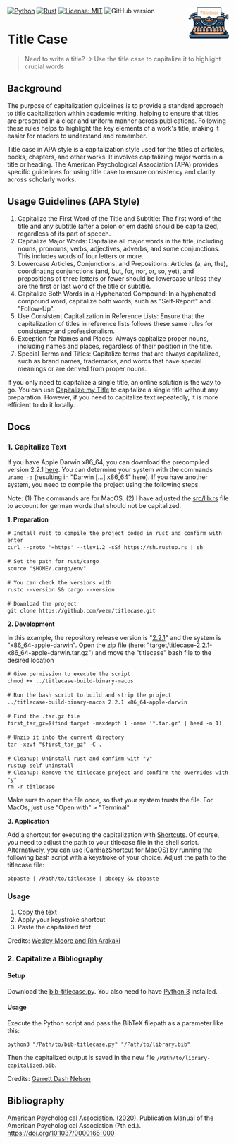 [![Python](https://img.shields.io/badge/Python-3776AB?style=for-the-badge&logo=python&logoColor=white)](https://www.python.org/downloads/release/python-390/) 
[![Rust](https://img.shields.io/badge/Rust-000000?style=for-the-badge&logo=rust&logoColor=white)](https://www.rust-lang.org/learn/get-started)
[![License: MIT](https://img.shields.io/badge/license-MIT-blue)](https://opensource.org/license/mit) 
![GitHub version](https://img.shields.io/github/v/release/lgiesen/title-case?color=green&include_prereleases)
<img align="right" height="72px" src="https://raw.githubusercontent.com/lgiesen/title-case/main/logo.png" />

# Title Case

> Need to write a title? → Use the title case to capitalize it to highlight crucial words

## Background

The purpose of capitalization guidelines is to provide a standard approach to title capitalization within academic writing, helping to ensure that titles are presented in a clear and uniform manner across publications. Following these rules helps to highlight the key elements of a work's title, making it easier for readers to understand and remember.

Title case in APA style is a capitalization style used for the titles of articles, books, chapters, and other works. It involves capitalizing major words in a title or heading. The American Psychological Association (APA) provides specific guidelines for using title case to ensure consistency and clarity across scholarly works. 

## Usage Guidelines (APA Style)
1. Capitalize the First Word of the Title and Subtitle: The first word of the title and any subtitle (after a colon or em dash) should be capitalized, regardless of its part of speech.
2. Capitalize Major Words: Capitalize all major words in the title, including nouns, pronouns, verbs, adjectives, adverbs, and some conjunctions. This includes words of four letters or more.
3. Lowercase Articles, Conjunctions, and Prepositions: Articles (a, an, the), coordinating conjunctions (and, but, for, nor, or, so, yet), and prepositions of three letters or fewer should be lowercase unless they are the first or last word of the title or subtitle.
4. Capitalize Both Words in a Hyphenated Compound: In a hyphenated compound word, capitalize both words, such as "Self-Report" and "Follow-Up".
5. Use Consistent Capitalization in Reference Lists: Ensure that the capitalization of titles in reference lists follows these same rules for consistency and professionalism.
6. Exception for Names and Places: Always capitalize proper nouns, including names and places, regardless of their position in the title.
7. Special Terms and Titles: Capitalize terms that are always capitalized, such as brand names, trademarks, and words that have special meanings or are derived from proper nouns.

If you only need to capitalize a single title, an online solution is the way to go. You can use [Capitalize my Title](https://capitalizemytitle.com/#APAStyle) to capitalize a single title without any preparation. However, if you need to capitalize text repeatedly, it is more efficient to do it locally. 

## Docs
### 1. Capitalize Text

If you have Apple Darwin x86_64, you can download the precompiled version 2.2.1 [here](https://github.com/lgiesen/title-case/blob/main/titlecase-v221-x86_64-apple-darwin). You can determine your system with the commands `uname -a` (resulting in "Darwin [...] x86_64" here).
If you have another system, you need to compile the project using the following steps. 

Note: 
(1) The commands are for MacOS. (2) I have adjusted the [src/lib.rs](https://github.com/lgiesen/title-case/blob/main/lib.rs) file to account for german words that should not be capitalized. 

**1. Preparation**

```
# Install rust to compile the project coded in rust and confirm with enter
curl --proto '=https' --tlsv1.2 -sSf https://sh.rustup.rs | sh

# Set the path for rust/cargo
source "$HOME/.cargo/env"

# You can check the versions with
rustc --version && cargo --version

# Download the project
git clone https://github.com/wezm/titlecase.git
```

**2. Development**

In this example, the repository release version is 
"[2.2.1](https://github.com/wezm/titlecase/releases/tag/v2.2.1)"
and the system is "x86_64-apple-darwin".
Open the zip file (here: "target/titlecase-2.2.1-x86_64-apple-darwin.tar.gz") and move the "titlecase" bash file to the desired location


```
# Give permission to execute the script
chmod +x ../titlecase-build-binary-macos 

# Run the bash script to build and strip the project
../titlecase-build-binary-macos 2.2.1 x86_64-apple-darwin

# Find the .tar.gz file
first_tar_gz=$(find target -maxdepth 1 -name '*.tar.gz' | head -n 1)

# Unzip it into the current directory
tar -xzvf "$first_tar_gz" -C .

# Cleanup: Uninstall rust and confirm with "y"
rustup self uninstall
# Cleanup: Remove the titlecase project and confirm the overrides with "y"
rm -r titlecase
```

Make sure to open the file once, so that your system trusts the file. For MacOs, just use "Open with" > "Terminal"

**3. Application**

Add a shortcut for executing the capitalization with [Shortcuts](https://www.icloud.com/shortcuts/48acb8b78c1f4e46b55d64e29cc6b378). Of course, you need to adjust the path to your titlecase file in the shell script. 
Alternatively, you can use [iCanHazShortcut](https://github.com/deseven/iCanHazShortcut/releases/download/1.3.0/ichs.dmg) for MacOS) by running the following bash script with a keystroke of your choice. Adjust the path to the titlecase file:
```
pbpaste | /Path/to/titlecase | pbcopy && pbpaste
```

### Usage
1. Copy the text
2. Apply your keystroke shortcut
3. Paste the capitalized text

Credits: [Wesley Moore and Rin Arakaki](https://github.com/wezm/titlecase)

### 2. Capitalize a Bibliography
#### Setup

Download the [bib-titlecase.py](https://github.com/lgiesen/title-case/blob/main/bib-titlecase.py). You also need to have [Python 3](https://www.python.org/downloads/) installed.

#### Usage
Execute the Python script and pass the BibTeX filepath as a parameter like this:

```
python3 "/Path/to/bib-titlecase.py" "/Path/to/library.bib"
```

Then the capitalized output is saved in the new file `/Path/to/library-capitalized.bib`. 

Credits: [Garrett Dash Nelson](https://gist.github.com/garrettdashnelson/af0f8307393da37c6f94eda8c4613a4f)

## Bibliography

American Psychological Association. (2020). Publication Manual of the American Psychological Association (7th ed.). https://doi.org/10.1037/0000165-000
